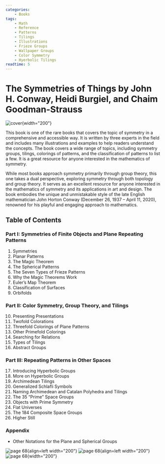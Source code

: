 ```yaml
---
categories:
    - Books
tags:
    - Math
    - Reference
    - Patterns
    - Tilings
    - Illustrations
    - Frieze Groups
    - Wallpaper Groups
    - Color Symmetry
    - Hyerbolic Tilings
readtime: 5
---
```


# The Symmetries of Things by John H. Conway, Heidi Burgiel, and Chaim Goodman-Strauss

![cover](../assets/book_covers_and_pages/symmetries_of_things.jpg){width="200"}

<!-- more -->

This book is one of the rare books that covers the topic of symmetry in a comprehensive and accessible way. It is written by three experts in the field and includes many illustrations and examples to help readers understand the concepts. The book covers a wide range of topics, including symmetry groups, tilings, colorings of patterns, and the classification of patterns to list a few. It is a great resource for anyone interested in the mathematics of symmetry.

While most books approach symmetry primarily through group theory, this one takes a dual perspective, exploring symmetry through both topology and group theory. It serves as an excellent resource for anyone interested in the mathematics of symmetry and its applications in art and design. The book embodies the unique and unmistakable style of the late English mathematician John Horton Conway (December 26, 1937 – April 11, 2020), renowned for his playful and engaging approach to mathematics.

## Table of Contents

### **Part I: Symmetries of Finite Objects and Plane Repeating Patterns**
1. Symmetries
2. Planar Patterns
3. The Magic Theorem
4. The Spherical Patterns
5. The Seven Types of Frieze Patterns
6. Why the Magic Theorems Work
7. Euler’s Map Theorem
8. Classification of Surfaces
9. Orbifolds

### **Part II: Color Symmetry, Group Theory, and Tilings**
10. Presenting Presentations
11. Twofold Colorations
12. Threefold Colorings of Plane Patterns
13. Other Primefold Colorings
14. Searching for Relations
15. Types of Tilings
16. Abstract Groups

### **Part III: Repeating Patterns in Other Spaces**
17. Introducing Hyperbolic Groups
18. More on Hyperbolic Groups
19. Archimedean Tilings
20. Generalized Schlafli Symbols
21. Naming Archimedean and Catalan Polyhedra and Tilings
22. The 35 “Prime” Space Groups
23. Objects with Prime Symmetry
24. Flat Universes
25. The 184 Composite Space Groups
26. Higher Still

### **Appendix**
- Other Notations for the Plane and Spherical Groups


![page 68](../assets/book_covers_and_pages/symmetries_of_things_pg_29.png){align=left width="200"}
![page 68](../assets/book_covers_and_pages/symmetries_of_things_pg_68.png){align=left width="200"}
![page 68](../assets/book_covers_and_pages/symmetries_of_things_pg_142.png){width="200"}
